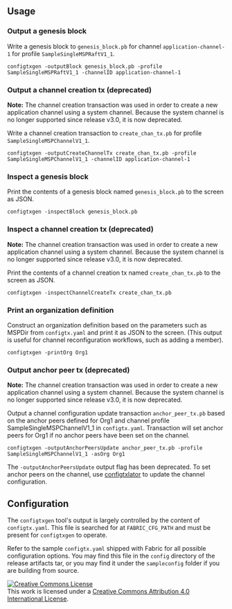 ## Usage

### Output a genesis block

Write a genesis block to `genesis_block.pb` for channel `application-channel-1`
for profile `SampleSingleMSPRaftV1_1`.

```
configtxgen -outputBlock genesis_block.pb -profile SampleSingleMSPRaftV1_1 -channelID application-channel-1
```

### Output a channel creation tx (deprecated)
**Note:** The channel creation transaction was used in order to create a new application channel using a system channel. Because the system channel is no longer supported since release v3.0, it is now deprecated.

Write a channel creation transaction to `create_chan_tx.pb` for profile
`SampleSingleMSPChannelV1_1`.

```
configtxgen -outputCreateChannelTx create_chan_tx.pb -profile SampleSingleMSPChannelV1_1 -channelID application-channel-1
```

### Inspect a genesis block

Print the contents of a genesis block named `genesis_block.pb` to the screen as
JSON.

```
configtxgen -inspectBlock genesis_block.pb
```

### Inspect a channel creation tx (deprecated)
**Note:** The channel creation transaction was used in order to create a new application channel using a system channel. Because the system channel is no longer supported since release v3.0, it is now deprecated.

Print the contents of a channel creation tx named `create_chan_tx.pb` to the
screen as JSON.

```
configtxgen -inspectChannelCreateTx create_chan_tx.pb
```

### Print an organization definition

Construct an organization definition based on the parameters such as MSPDir
from `configtx.yaml` and print it as JSON to the screen. (This output is useful
for channel reconfiguration workflows, such as adding a member).

```
configtxgen -printOrg Org1
```

### Output anchor peer tx (deprecated)

**Note:** The channel creation transaction was used in order to create a new application channel using a system channel. Because the system channel is no longer supported since release v3.0, it is now deprecated.

Output a channel configuration update transaction `anchor_peer_tx.pb`  based on
the anchor peers defined for Org1 and channel profile SampleSingleMSPChannelV1_1
in `configtx.yaml`. Transaction will set anchor peers for Org1 if no anchor peers
have been set on the channel.
```
configtxgen -outputAnchorPeersUpdate anchor_peer_tx.pb -profile SampleSingleMSPChannelV1_1 -asOrg Org1
```

The `-outputAnchorPeersUpdate` output flag has been deprecated. To set anchor
peers on the channel, use [configtxlator](configtxlator.html) to update the
channel configuration.

## Configuration

The `configtxgen` tool's output is largely controlled by the content of
`configtx.yaml`.  This file is searched for at `FABRIC_CFG_PATH` and must be
present for `configtxgen` to operate.

Refer to the sample `configtx.yaml` shipped with Fabric for all possible
configuration options.  You may find this file in the `config` directory of
the release artifacts tar, or you may find it under the `sampleconfig` folder
if you are building from source.


<a rel="license" href="http://creativecommons.org/licenses/by/4.0/"><img alt="Creative Commons License" style="border-width:0" src="https://i.creativecommons.org/l/by/4.0/88x31.png" /></a><br />This work is licensed under a <a rel="license" href="http://creativecommons.org/licenses/by/4.0/">Creative Commons Attribution 4.0 International License</a>.
